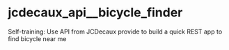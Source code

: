 # jcdecaux_api__bicycle_finder
Self-training: Use API from JCDecaux provide to build a quick REST app to find bicycle near me

